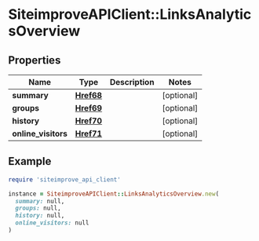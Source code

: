 # SiteimproveAPIClient::LinksAnalyticsOverview

## Properties

| Name | Type | Description | Notes |
| ---- | ---- | ----------- | ----- |
| **summary** | [**Href68**](Href68.md) |  | [optional] |
| **groups** | [**Href69**](Href69.md) |  | [optional] |
| **history** | [**Href70**](Href70.md) |  | [optional] |
| **online_visitors** | [**Href71**](Href71.md) |  | [optional] |

## Example

```ruby
require 'siteimprove_api_client'

instance = SiteimproveAPIClient::LinksAnalyticsOverview.new(
  summary: null,
  groups: null,
  history: null,
  online_visitors: null
)
```

